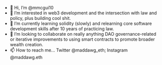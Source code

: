 - 👋 Hi, I’m @mmcgui10
- 👀 I’m interested in web3 development and the intersection with law and policy, plus building cool shit.
- 🌱 I’m currently learning solidity (slowly) and relearning core software development skills after 10 years of practicing law.
- 💞️ I’m looking to collaborate on really anything DAO governance-related or iterative improvements to using smart contracts to promote broader wealth creation.
- 📫 How to reach me... Twitter @maddawg_eth; Instagram @maddawg.eth

<!---
mmcgui10/mmcgui10 is a ✨ special ✨ repository because its `README.md` (this file) appears on your GitHub profile.
You can click the Preview link to take a look at your changes.
--->
